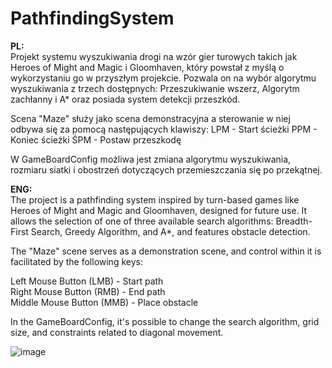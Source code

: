 # PathfindingSystem

**PL:**    
Projekt systemu wyszukiwania drogi na wzór gier turowych takich jak Heroes of Might and Magic i Gloomhaven, który powstał z myślą o wykorzystaniu go w przyszłym projekcie.
Pozwala on na wybór algorytmu wyszukiwania z trzech dostępnych: Przeszukiwanie wszerz, Algorytm zachłanny i A* oraz posiada system detekcji przeszkód. 

Scena "Maze" służy jako scena demonstracyjna a sterowanie w niej odbywa się za pomocą następujących klawiszy:
LPM - Start ścieżki 
PPM - Koniec ścieżki
ŚPM - Postaw przeszkodę

W GameBoardConfig możliwa jest zmiana algorytmu wyszukiwania, rozmiaru siatki i obostrzeń dotyczących przemieszczania się po przekątnej.

**ENG:**    
The project is a pathfinding system inspired by turn-based games like Heroes of Might and Magic and Gloomhaven, designed for future use. It allows the selection of one of three available search algorithms: Breadth-First Search, Greedy Algorithm, and A*, and features obstacle detection.

The "Maze" scene serves as a demonstration scene, and control within it is facilitated by the following keys:

Left Mouse Button (LMB) - Start path  
Right Mouse Button (RMB) - End path  
Middle Mouse Button (MMB) - Place obstacle  

In the GameBoardConfig, it's possible to change the search algorithm, grid size, and constraints related to diagonal movement.

![image](https://github.com/0w3n1091/PathfindingSystem/assets/59802118/86dfbb3c-5547-4111-a6ff-48baa635a447)


